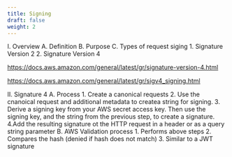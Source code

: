 ```yaml
---
title: Signing
draft: false
weight: 2
---
```


I. Overview
    A. Definition
    B. Purpose
    C. Types of request siging
        1. Signature Version 2
        2. Signature Version 4


https://docs.aws.amazon.com/general/latest/gr/signature-version-4.html

https://docs.aws.amazon.com/general/latest/gr/sigv4_signing.html

II. Signature 4
    A. Process
        1. Create a canonical requests
        2. Use the cnanoical request and additional metadata to createa  string for signing.
        3. Derive a signing key from your AWS secret access key. Then use the signing key, and the string from the previous step, to create a signature.
        4.Add the resulting signature ot the HTTP request in a header or as a query string parameter
    B. AWS Validation process
        1. Performs above steps
        2. Compares the hash (denied if hash does not match)
        3. Similar to a JWT signature
    